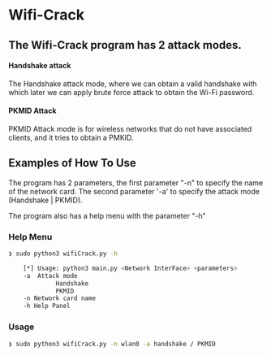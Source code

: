 # Wifi-Crack

## The Wifi-Crack program has 2 attack modes.

#### Handshake attack
The Handshake attack mode, where we can obtain a valid handshake with which later we can apply brute force attack to obtain the Wi-Fi password.

#### PKMID Attack
PKMID Attack mode is for wireless networks that do not have associated clients, and it tries to obtain a PMKID.


## Examples of How To Use
The program has 2 parameters, the first parameter "-n" to specify the name of the network card.
The second parameter '-a' to specify the attack mode (Handshake | PKMID).

The program also has a help menu with the parameter "-h"

### Help Menu
```bash
❯ sudo python3 wifiCrack.py -h

    [*] Usage: python3 main.py <Network InterFace> <parameters>
    -a  Attack mode
             Handshake
             PKMID
    -n Network card name
    -h Help Panel
```

### Usage
```bash
❯ sudo python3 wifiCrack.py -n wlan0 -a handshake / PKMID
```